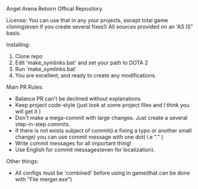 ﻿Angel Arena Reborn Offical Repository.

License:
You can use that in any your projects, except total game cloning(even if you create several fixes!)
All sources provided on an 'AS IS" basis. 

Installing:
1. Clone repo
2. Edit 'make_symlinks.bat' and set your path to DOTA 2
3. Run 'make_symlinks.bat' 
4. You are excellent, and ready to create any modifications.

Main PR Rules:
 - Balance PR can't be declined without explanations
 - Keep project code-style (just look at some project files and I think you will get it )
 - Don't make a mega-commit with large changes. Just create a several step-in-step commits.
 - If there is not exists subject of commit(i.e fixing a typo or another small change) you can use commit message with one dot( i.e "." )
 - Write commit messages for all important thing!
 - Use English for commit messages(even for localization).
 
Other things:
 - All configs must be 'combined' before using in game(that can be done with "File merger.exe")
